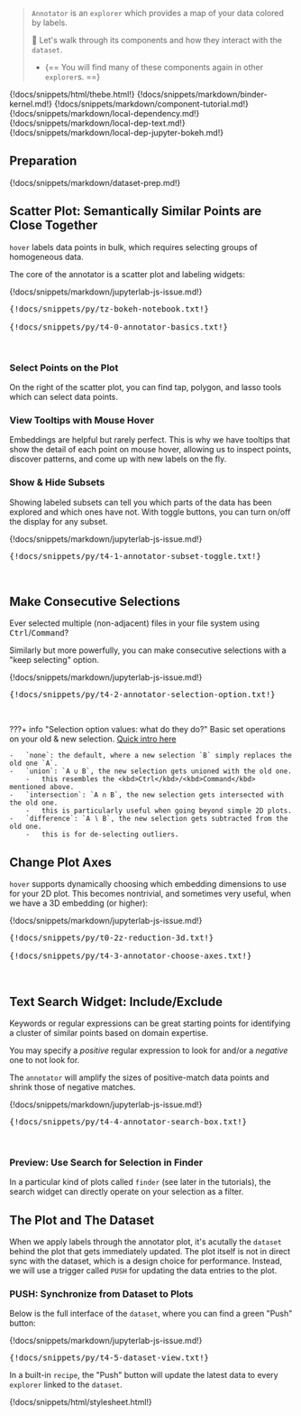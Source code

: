 > `Annotator` is an `explorer` which provides a map of your data colored by labels.
>
> :speedboat: Let's walk through its components and how they interact with the `dataset`.
>
> -   {== You will find many of these components again in other `explorer`s. ==}

{!docs/snippets/html/thebe.html!}
{!docs/snippets/markdown/binder-kernel.md!}
{!docs/snippets/markdown/component-tutorial.md!}
{!docs/snippets/markdown/local-dependency.md!}
{!docs/snippets/markdown/local-dep-text.md!}
{!docs/snippets/markdown/local-dep-jupyter-bokeh.md!}

## **Preparation**

{!docs/snippets/markdown/dataset-prep.md!}

## **Scatter Plot: Semantically Similar Points are Close Together**

`hover` labels data points in bulk, which requires selecting groups of homogeneous data.

The core of the annotator is a scatter plot and labeling widgets:

{!docs/snippets/markdown/jupyterlab-js-issue.md!}

<pre data-executable>
{!docs/snippets/py/tz-bokeh-notebook.txt!}

{!docs/snippets/py/t4-0-annotator-basics.txt!}
</pre><br>

### **Select Points on the Plot**

On the right of the scatter plot, you can find tap, polygon, and lasso tools which can select data points.

### **View Tooltips with Mouse Hover**

Embeddings are helpful but rarely perfect. This is why we have tooltips that show the detail of each point on mouse hover, allowing us to inspect points, discover patterns, and come up with new labels on the fly.

### **Show & Hide Subsets**

Showing labeled subsets can tell you which parts of the data has been explored and which ones have not. With toggle buttons, you can turn on/off the display for any subset.

{!docs/snippets/markdown/jupyterlab-js-issue.md!}

<pre data-executable>
{!docs/snippets/py/t4-1-annotator-subset-toggle.txt!}
</pre><br>

## **Make Consecutive Selections**

Ever selected multiple (non-adjacent) files in your file system using <kbd>Ctrl</kbd>/<kbd>Command</kbd>?

Similarly but more powerfully, you can make consecutive selections with a "keep selecting" option.

{!docs/snippets/markdown/jupyterlab-js-issue.md!}

<pre data-executable>
{!docs/snippets/py/t4-2-annotator-selection-option.txt!}
</pre><br>

???+ info "Selection option values: what do they do?"
    Basic set operations on your old & new selection. [Quick intro here](https://www.geeksforgeeks.org/python-set-operations-union-intersection-difference-symmetric-difference/)

    -   `none`: the default, where a new selection `B` simply replaces the old one `A`.
    -   `union`: `A ∪ B`, the new selection gets unioned with the old one.
        -   this resembles the <kbd>Ctrl</kbd>/<kbd>Command</kbd> mentioned above.
    -   `intersection`: `A ∩ B`, the new selection gets intersected with the old one.
        -   this is particularly useful when going beyond simple 2D plots.
    -   `difference`: `A ∖ B`, the new selection gets subtracted from the old one.
        -   this is for de-selecting outliers.

## **Change Plot Axes**

`hover` supports dynamically choosing which embedding dimensions to use for your 2D plot. This becomes nontrivial, and sometimes very useful, when we have a 3D embedding (or higher):

{!docs/snippets/markdown/jupyterlab-js-issue.md!}

<pre data-executable>
{!docs/snippets/py/t0-2z-reduction-3d.txt!}

{!docs/snippets/py/t4-3-annotator-choose-axes.txt!}
</pre><br>

## **Text Search Widget: Include/Exclude**

Keywords or regular expressions can be great starting points for identifying a cluster of similar points based on domain expertise.

You may specify a *positive* regular expression to look for and/or a *negative* one to not look for.

The `annotator` will amplify the sizes of positive-match data points and shrink those of negative matches.

{!docs/snippets/markdown/jupyterlab-js-issue.md!}

<pre data-executable>
{!docs/snippets/py/t4-4-annotator-search-box.txt!}
</pre><br>

### **Preview: Use Search for Selection in Finder**

In a particular kind of plots called `finder` (see later in the tutorials), the search widget can directly operate on your selection as a filter.

## **The Plot and The Dataset**

When we apply labels through the annotator plot, it's acutally the `dataset` behind the plot that gets immediately updated. The plot itself is not in direct sync with the dataset, which is a design choice for performance. Instead, we will use a trigger called `PUSH` for updating the data entries to the plot.

### **PUSH: Synchronize from Dataset to Plots**

Below is the full interface of the `dataset`, where you can find a green "Push" button:

{!docs/snippets/markdown/jupyterlab-js-issue.md!}

<pre data-executable>
{!docs/snippets/py/t4-5-dataset-view.txt!}
</pre>

In a built-in `recipe`, the "Push" button will update the latest data to every `explorer` linked to the `dataset`.

{!docs/snippets/html/stylesheet.html!}
